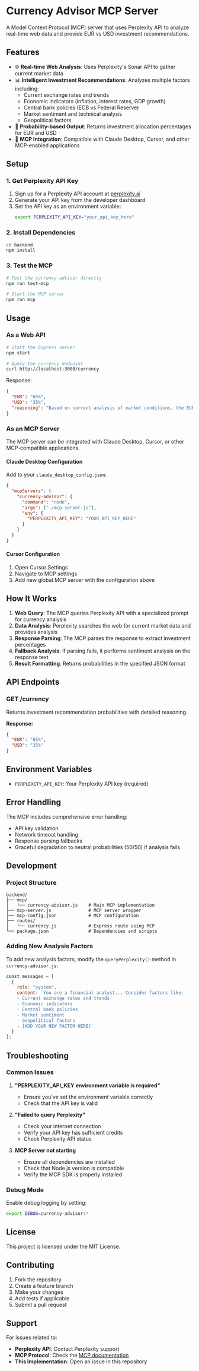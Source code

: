 # Currency Advisor MCP Server

A Model Context Protocol (MCP) server that uses Perplexity API to analyze real-time web data and provide EUR vs USD investment recommendations.

## Features

- 🌐 **Real-time Web Analysis**: Uses Perplexity's Sonar API to gather current market data
- 📊 **Intelligent Investment Recommendations**: Analyzes multiple factors including:
  - Current exchange rates and trends
  - Economic indicators (inflation, interest rates, GDP growth)
  - Central bank policies (ECB vs Federal Reserve)
  - Market sentiment and technical analysis
  - Geopolitical factors
- 🎯 **Probability-based Output**: Returns investment allocation percentages for EUR and USD
- 🔄 **MCP Integration**: Compatible with Claude Desktop, Cursor, and other MCP-enabled applications

## Setup

### 1. Get Perplexity API Key

1. Sign up for a Perplexity API account at [perplexity.ai](https://perplexity.ai)
2. Generate your API key from the developer dashboard
3. Set the API key as an environment variable:
   ```bash
   export PERPLEXITY_API_KEY="your_api_key_here"
   ```

### 2. Install Dependencies

```bash
cd backend
npm install
```

### 3. Test the MCP

```bash
# Test the currency advisor directly
npm run test-mcp

# Start the MCP server
npm run mcp
```

## Usage

### As a Web API

```bash
# Start the Express server
npm start

# Query the currency endpoint
curl http://localhost:3000/currency
```

Response:
```json
{
  "EUR": "65%",
  "USD": "35%",
  "reasoning": "Based on current analysis of market conditions, the EUR shows strength due to recent ECB policy decisions and lower inflation compared to the US. The USD remains attractive due to higher interest rates, but the EUR's stability in the current economic environment suggests a 65% allocation to EUR and 35% to USD for optimal risk-adjusted returns..."
}
```

### As an MCP Server

The MCP server can be integrated with Claude Desktop, Cursor, or other MCP-compatible applications.

#### Claude Desktop Configuration

Add to your `claude_desktop_config.json`:

```json
{
  "mcpServers": {
    "currency-advisor": {
      "command": "node",
      "args": ["./mcp-server.js"],
      "env": {
        "PERPLEXITY_API_KEY": "YOUR_API_KEY_HERE"
      }
    }
  }
}
```

#### Cursor Configuration

1. Open Cursor Settings
2. Navigate to MCP settings
3. Add new global MCP server with the configuration above

## How It Works

1. **Web Query**: The MCP queries Perplexity API with a specialized prompt for currency analysis
2. **Data Analysis**: Perplexity searches the web for current market data and provides analysis
3. **Response Parsing**: The MCP parses the response to extract investment percentages
4. **Fallback Analysis**: If parsing fails, it performs sentiment analysis on the response text
5. **Result Formatting**: Returns probabilities in the specified JSON format

## API Endpoints

### GET /currency

Returns investment recommendation probabilities with detailed reasoning.

**Response:**
```json
{
  "EUR": "65%",
  "USD": "35%"
}
```

## Environment Variables

- `PERPLEXITY_API_KEY`: Your Perplexity API key (required)

## Error Handling

The MCP includes comprehensive error handling:
- API key validation
- Network timeout handling
- Response parsing fallbacks
- Graceful degradation to neutral probabilities (50/50) if analysis fails

## Development

### Project Structure

```
backend/
├── mcp/
│   └── currency-advisor.js    # Main MCP implementation
├── mcp-server.js              # MCP server wrapper
├── mcp-config.json            # MCP configuration
├── routes/
│   └── currency.js            # Express route using MCP
└── package.json               # Dependencies and scripts
```

### Adding New Analysis Factors

To add new analysis factors, modify the `queryPerplexity()` method in `currency-advisor.js`:

```javascript
const messages = [
  {
    role: "system",
    content: `You are a financial analyst... Consider factors like:
    - Current exchange rates and trends
    - Economic indicators
    - Central bank policies
    - Market sentiment
    - Geopolitical factors
    - [ADD YOUR NEW FACTOR HERE]`
  }
];
```

## Troubleshooting

### Common Issues

1. **"PERPLEXITY_API_KEY environment variable is required"**
   - Ensure you've set the environment variable correctly
   - Check that the API key is valid

2. **"Failed to query Perplexity"**
   - Check your internet connection
   - Verify your API key has sufficient credits
   - Check Perplexity API status

3. **MCP Server not starting**
   - Ensure all dependencies are installed
   - Check that Node.js version is compatible
   - Verify the MCP SDK is properly installed

### Debug Mode

Enable debug logging by setting:
```bash
export DEBUG=currency-advisor:*
```

## License

This project is licensed under the MIT License.

## Contributing

1. Fork the repository
2. Create a feature branch
3. Make your changes
4. Add tests if applicable
5. Submit a pull request

## Support

For issues related to:
- **Perplexity API**: Contact Perplexity support
- **MCP Protocol**: Check the [MCP documentation](https://modelcontextprotocol.io/)
- **This Implementation**: Open an issue in this repository 